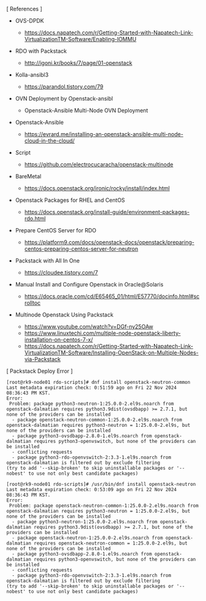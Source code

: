 


[ References ]

* OVS-DPDK
  - https://docs.napatech.com/r/Getting-Started-with-Napatech-Link-VirtualizationTM-Software/Enabling-IOMMU

* RDO with Packstack
  - http://igoni.kr/books/7/page/01-openstack

* Kolla-ansibl3
  - https://parandol.tistory.com/79

* OVN Deployment by Openstack-ansibl
  - Openstack-Ansible Multi-Node OVN Deployment

* Openstack-Ansible
  - https://evrard.me/installing-an-openstack-ansible-multi-node-cloud-in-the-cloud/

* Script
  - https://github.com/electrocucaracha/openstack-multinode

* BareMetal
  - https://docs.openstack.org/ironic/rocky/install/index.html

* Openstack Packages for RHEL and CentOS
  - https://docs.openstack.org/install-guide/environment-packages-rdo.html

* Prepare CentOS Server for RDO
  - https://platform9.com/docs/openstack-docs/openstack/preparing-centos-preparing-centos-server-for-neutron

* Packstack with All In One
  - https://cloudee.tistory.com/7

* Manual Install and Configure Openstack in Oracle@Solaris
  - https://docs.oracle.com/cd/E65465_01/html/E57770/docinfo.html#scrolltoc

* Multinode Openstack Using Packstack
  - https://www.youtube.com/watch?v=DGf-ny25OAw
  - https://www.linuxtechi.com/multiple-node-openstack-liberty-installation-on-centos-7-x/
  - https://docs.napatech.com/r/Getting-Started-with-Napatech-Link-VirtualizationTM-Software/Installing-OpenStack-on-Multiple-Nodes-via-Packstack


[ Packstack Deploy Error ]
~~~
[root@rk9-node01 rdo-scripts]# dnf install openstack-neutron-common
Last metadata expiration check: 0:51:59 ago on Fri 22 Nov 2024 08:36:43 PM KST.
Error:
 Problem: package python3-neutron-1:25.0.0-2.el9s.noarch from openstack-dalmatian requires python3.9dist(ovsdbapp) >= 2.7.1, but none of the providers can be installed
  - package openstack-neutron-common-1:25.0.0-2.el9s.noarch from openstack-dalmatian requires python3-neutron = 1:25.0.0-2.el9s, but none of the providers can be installed
  - package python3-ovsdbapp-2.8.0-1.el9s.noarch from openstack-dalmatian requires python3-openvswitch, but none of the providers can be installed
  - conflicting requests
  - package python3-rdo-openvswitch-2:3.3-1.el9s.noarch from openstack-dalmatian is filtered out by exclude filtering
(try to add '--skip-broken' to skip uninstallable packages or '--nobest' to use not only best candidate packages)

[root@rk9-node01 rdo-scripts]# /usr/bin/dnf install openstack-neutron
Last metadata expiration check: 0:53:09 ago on Fri 22 Nov 2024 08:36:43 PM KST.
Error:
 Problem: package openstack-neutron-common-1:25.0.0-2.el9s.noarch from openstack-dalmatian requires python3-neutron = 1:25.0.0-2.el9s, but none of the providers can be installed
  - package python3-neutron-1:25.0.0-2.el9s.noarch from openstack-dalmatian requires python3.9dist(ovsdbapp) >= 2.7.1, but none of the providers can be installed
  - package openstack-neutron-1:25.0.0-2.el9s.noarch from openstack-dalmatian requires openstack-neutron-common = 1:25.0.0-2.el9s, but none of the providers can be installed
  - package python3-ovsdbapp-2.8.0-1.el9s.noarch from openstack-dalmatian requires python3-openvswitch, but none of the providers can be installed
  - conflicting requests
  - package python3-rdo-openvswitch-2:3.3-1.el9s.noarch from openstack-dalmatian is filtered out by exclude filtering
(try to add '--skip-broken' to skip uninstallable packages or '--nobest' to use not only best candidate packages)
~~~

